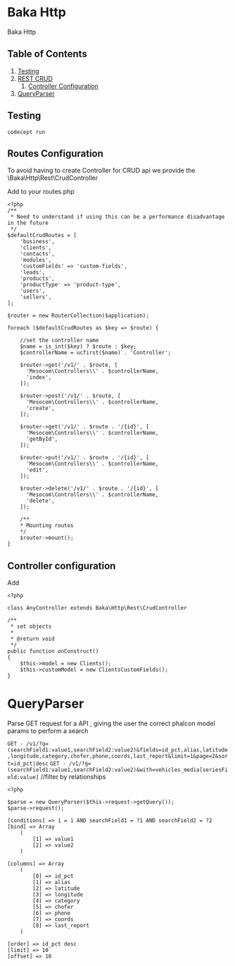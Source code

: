 # Baka Http

Baka Http

## Table of Contents
1. [Testing](#markdown-header-testing)
2. [REST CRUD](#markdown-header-routes)
    1. [Controller Configuration](#markdown-header-controllers)
4. [QueryParser](#markdown-header-QueryParser)
   
## Testing
```
codecept run
```

## Routes Configuration

To avoid having to create Controller for CRUD api we provide the \Baka\Http\Rest\CrudController

Add to your routes.php

```
<?php
/**
 * Need to understand if using this can be a performance disadvantage in the future
 */
$defaultCrudRoutes = [
    'business',
    'clients',
    'contacts',
    'modules',
    'customFields' => 'custom-fields',
    'leads',
    'products',
    'productType' => 'product-type',
    'users',
    'sellers',
];

$router = new RouterCollection($application);

foreach ($defaultCrudRoutes as $key => $route) {

    //set the controller name
    $name = is_int($key) ? $route : $key;
    $controllerName = ucfirst($name) . 'Controller';

    $router->get('/v1/' . $route, [
      'Mesocom\Controllers\\' . $controllerName,
      'index',
    ]);

    $router->post('/v1/' . $route, [
      'Mesocom\Controllers\\' . $controllerName,
      'create',
    ]);

    $router->get('/v1/' . $route . '/{id}', [
      'Mesocom\Controllers\\' . $controllerName,
      'getById',
    ]);

    $router->put('/v1/' . $route . '/{id}', [
      'Mesocom\Controllers\\' . $controllerName,
      'edit',
    ]);
    
    $router->delete('/v1/' . $route . '/{id}', [
      'Mesocom\Controllers\\' . $controllerName,
      'delete',
    ]);
    
    /**
    * Mounting routes 
    */
    $router->mount();
}
```

## Controller configuration

Add

```
<?php

class AnyController extends Baka\Http\Rest\CrudController

/**
 * set objects
 *
 * @return void
 */
public function onConstruct()
{
    $this->model = new Clients();
    $this->customModel = new ClientsCustomFields();
}
```


# QueryParser

Parse GET request for a API , giving the user the correct phalcon model params to perform a search

`GET - /v1/?q=(searchField1:value1,searchField2:value2)&fields=id_pct,alias,latitude,longitude,category,chofer,phone,coords,last_report&limit=1&page=2&sort=id_pct|desc`
`GET - /v1/?q=(searchField1:value1,searchField2:value2)&with=vehicles_media[seriesField:value]` //filter by relationships


```
<?php

$parse = new QueryParser($this->request->getQuery());
$parse->request();

[conditions] => 1 = 1 AND searchField1 = ?1 AND searchField2 = ?2
[bind] => Array
    (
        [1] => value1
        [2] => value2
    )

[columns] => Array
    (
        [0] => id_pct
        [1] => alias
        [2] => latitude
        [3] => longitude
        [4] => category
        [5] => chofer
        [6] => phone
        [7] => coords
        [8] => last_report
    )

[order] => id_pct desc
[limit] => 10
[offset] => 10
```